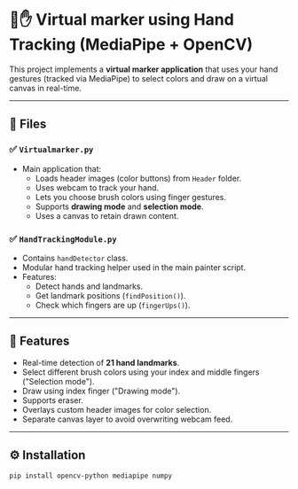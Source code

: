# 🎨✋ Virtual marker using Hand Tracking (MediaPipe + OpenCV)

This project implements a **virtual marker application** that uses your hand gestures (tracked via MediaPipe) to select colors and draw on a virtual canvas in real-time.

---

## 📂 Files

### ✅ `Virtualmarker.py`

- Main application that:
  - Loads header images (color buttons) from `Header` folder.
  - Uses webcam to track your hand.
  - Lets you choose brush colors using finger gestures.
  - Supports **drawing mode** and **selection mode**.
  - Uses a canvas to retain drawn content.

### ✅ `HandTrackingModule.py`

- Contains `handDetector` class.
- Modular hand tracking helper used in the main painter script.
- Features:
  - Detect hands and landmarks.
  - Get landmark positions (`findPosition()`).
  - Check which fingers are up (`fingerUps()`).

---

## 🚀 Features

- Real-time detection of **21 hand landmarks**.
- Select different brush colors using your index and middle fingers ("Selection mode").
- Draw using index finger ("Drawing mode").
- Supports eraser.
- Overlays custom header images for color selection.
- Separate canvas layer to avoid overwriting webcam feed.

---

## ⚙️ Installation

```bash
pip install opencv-python mediapipe numpy
